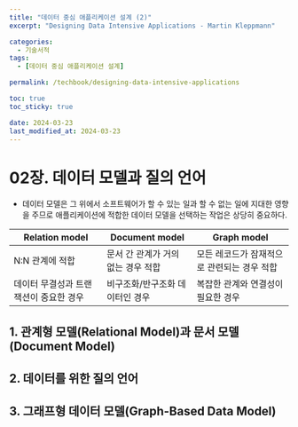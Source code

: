 ```yaml
---
title: "데이터 중심 애플리케이션 설계 (2)"
excerpt: "Designing Data Intensive Applications - Martin Kleppmann"

categories:
  - 기술서적
tags:
  - [데이터 중심 애플리케이션 설계]

permalink: /techbook/designing-data-intensive-applications

toc: true
toc_sticky: true

date: 2024-03-23
last_modified_at: 2024-03-23
---
```


# 02장. 데이터 모델과 질의 언어
- 데이터 모델은 그 위에서 소프트웨어가 할 수 있는 일과 할 수 없는 일에 지대한 영향을 주므로 애플리케이션에 적합한 데이터 모델을 선택하는 작업은 상당히 중요하다.

|Relation model|Document model|Graph model|
|---|---|---|
|N:N 관계에 적합|문서 간 관계가 거의 없는 경우 적합|모든 레코드가 잠재적으로 관련되는 경우 적합|
|데이터 무결성과 트랜잭션이 중요한 경우|비구조화/반구조화 데이터인 경우|복잡한 관계와 연결성이 필요한 경우|

## 1. 관계형 모델(Relational Model)과 문서 모델(Document Model)
## 2. 데이터를 위한 질의 언어
## 3. 그래프형 데이터 모델(Graph-Based Data Model)

